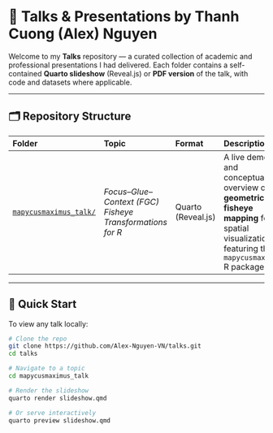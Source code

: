 # 🎤 Talks & Presentations by Thanh Cuong (Alex) Nguyen

Welcome to my **Talks** repository — a curated collection of academic and professional presentations I had delivered. 
Each folder contains a self-contained **Quarto slideshow** (Reveal.js) or **PDF version** of the talk, with code and datasets where applicable.

---

## 🗂 Repository Structure

| Folder | Topic | Format | Description |
|:--------|:-------|:--------|:-------------|
| [`mapycusmaximus_talk/`](mapycusmaximus_talk/) | *Focus–Glue–Context (FGC) Fisheye Transformations for R* | Quarto (Reveal.js) | A live demo and conceptual overview of **geometric fisheye mapping** for spatial visualization, featuring the `mapycusmaximus` R package. |
---

## 🚀 Quick Start

To view any talk locally:

```bash
# Clone the repo
git clone https://github.com/Alex-Nguyen-VN/talks.git
cd talks

# Navigate to a topic
cd mapycusmaximus_talk

# Render the slideshow
quarto render slideshow.qmd

# Or serve interactively
quarto preview slideshow.qmd
